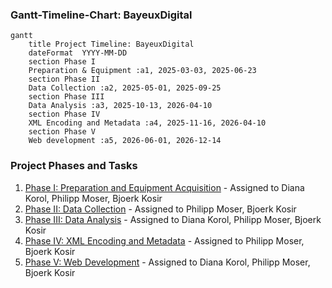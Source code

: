 ### Gantt-Timeline-Chart: BayeuxDigital

```mermaid
gantt
    title Project Timeline: BayeuxDigital
    dateFormat  YYYY-MM-DD
    section Phase I
    Preparation & Equipment :a1, 2025-03-03, 2025-06-23
    section Phase II
    Data Collection :a2, 2025-05-01, 2025-09-25
    section Phase III
    Data Analysis :a3, 2025-10-13, 2026-04-10
    section Phase IV
    XML Encoding and Metadata :a4, 2025-11-16, 2026-04-10
    section Phase V
    Web development :a5, 2026-06-01, 2026-12-14
```

### Project Phases and Tasks

1. [Phase I: Preparation and Equipment Acquisition](https://github.com/bjorkk/BayeuxDigital/issues/8) - Assigned to Diana Korol, Philipp Moser, Bjoerk Kosir
2. [Phase II: Data Collection](https://github.com/bjorkk/BayeuxDigital/issues/9) - Assigned to Philipp Moser, Bjoerk Kosir
3. [Phase III: Data Analysis](https://github.com/bjorkk/BayeuxDigital/issues/10) - Assigned to Diana Korol, Philipp Moser, Bjoerk Kosir
4. [Phase IV: XML Encoding and Metadata](https://github.com/bjorkk/BayeuxDigital/issues/3) - Assigned to Philipp Moser, Bjoerk Kosir
5. [Phase V: Web Development](https://github.com/bjorkk/BayeuxDigital/issues/11) - Assigned to Diana Korol, Philipp Moser, Bjoerk Kosir
